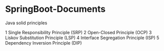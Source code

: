 # SpringBoot-Documents


Java solid principles

1 Single Responsibility Principle (SRP)
2 Open-Closed Principle (OCP)
3 Liskov Substitution Principle (LSP)
4 Interface Segregation Principle (ISP)
5 Dependency Inversion Principle (DIP)
